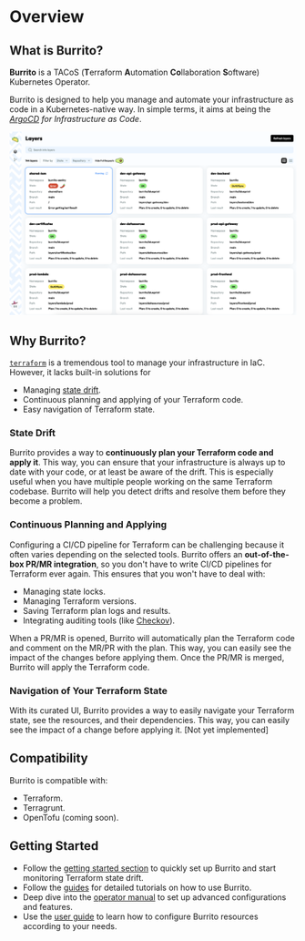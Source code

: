 # Overview

## What is Burrito?

**Burrito** is a TACoS (**T**erraform **A**utomation **Co**llaboration **S**oftware) Kubernetes Operator.

Burrito is designed to help you manage and automate your infrastructure as code in a Kubernetes-native way. In simple terms, it aims at being the _[ArgoCD](https://argoproj.github.io/cd/) for Infrastructure as Code_.

![Burrito UI Overview](assets/demo/ui.png)

## Why Burrito?

[`terraform`](https://www.terraform.io/) is a tremendous tool to manage your infrastructure in IaC.
However, it lacks built-in solutions for

- Managing [state drift](https://developer.hashicorp.com/terraform/tutorials/state/resource-drift).
- Continuous planning and applying of your Terraform code.
- Easy navigation of Terraform state.

### State Drift

Burrito provides a way to **continuously plan your Terraform code and apply it**. This way, you can ensure that your infrastructure is always up to date with your code, or at least be aware of the drift.
This is especially useful when you have multiple people working on the same Terraform codebase. Burrito will help you detect drifts and resolve them before they become a problem.

### Continuous Planning and Applying

Configuring a CI/CD pipeline for Terraform can be challenging because it often varies depending on the selected tools. Burrito offers an **out-of-the-box PR/MR integration**, so you don't have to write CI/CD pipelines for Terraform ever again. This ensures that you won't have to deal with:

- Managing state locks.
- Managing Terraform versions.
- Saving Terraform plan logs and results.
- Integrating auditing tools (like [Checkov](https://www.checkov.io/)).

When a PR/MR is opened, Burrito will automatically plan the Terraform code and comment on the MR/PR with the plan. This way, you can easily see the impact of the changes before applying them. Once the PR/MR is merged, Burrito will apply the Terraform code.

### Navigation of Your Terraform State

With its curated UI, Burrito provides a way to easily navigate your Terraform state, see the resources, and their dependencies. This way, you can easily see the impact of a change before applying it. [Not yet implemented]

## Compatibility

Burrito is compatible with:

- Terraform.
- Terragrunt.
- OpenTofu (coming soon).

## Getting Started

- Follow the [getting started section](./getting-started.md) to quickly set up Burrito and start monitoring Terraform state drift.
- Follow the [guides](./guides/index.md) for detailed tutorials on how to use Burrito.
- Deep dive into the [operator manual](./operator-manual/index.md) to set up advanced configurations and features.
- Use the [user guide](./user-guide/index.md) to learn how to configure Burrito resources according to your needs.
